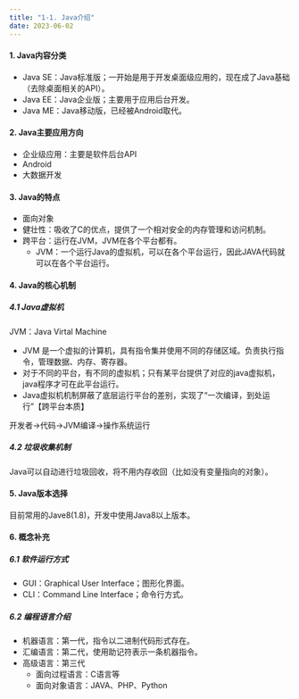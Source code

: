 ```yaml
---
title: "1-1. Java介绍"
date: 2023-06-02
---
```

#### 1. Java内容分类
- Java SE：Java标准版；一开始是用于开发桌面级应用的，现在成了Java基础（去除桌面相关的API）。
- Java EE：Java企业版；主要用于应用后台开发。
- Java ME：Java移动版，已经被Android取代。


#### 2. Java主要应用方向
- 企业级应用：主要是软件后台API
- Android
- 大数据开发

#### 3. Java的特点
- 面向对象
- 健壮性：吸收了C的优点，提供了一个相对安全的内存管理和访问机制。
- 跨平台：运行在JVM，JVM在各个平台都有。
    - JVM：一个运行Java的虚拟机，可以在各个平台运行，因此JAVA代码就可以在各个平台运行。

#### 4. Java的核心机制
##### 4.1 Java虚拟机
JVM：Java Virtal Machine
- JVM 是一个虚拟的计算机，具有指令集并使用不同的存储区域。负责执行指令，管理数据、内存、寄存器。
- 对于不同的平台，有不同的虚拟机；只有某平台提供了对应的java虚拟机，java程序才可在此平台运行。
- Java虚拟机机制屏蔽了底层运行平台的差别，实现了“一次编译，到处运行”【跨平台本质】

开发者->代码->JVM编译->操作系统运行

##### 4.2 垃圾收集机制
Java可以自动进行垃圾回收，将不用内存收回（比如没有变量指向的对象）。

#### 5. Java版本选择
目前常用的Jave8(1.8)，开发中使用Java8以上版本。


#### 6. 概念补充
##### 6.1 软件运行方式
- GUI：Graphical User Interface；图形化界面。
- CLI：Command Line Interface；命令行方式。
##### 6.2 编程语言介绍
- 机器语言：第一代，指令以二进制代码形式存在。
- 汇编语言：第二代，使用助记符表示一条机器指令。
- 高级语言：第三代
    - 面向过程语言：C语言等
    - 面向对象语言：JAVA、PHP、Python





